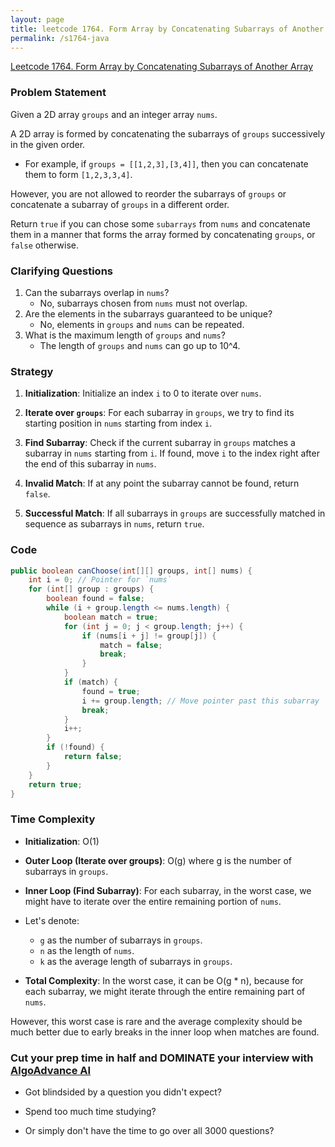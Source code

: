 ```yaml
---
layout: page
title: leetcode 1764. Form Array by Concatenating Subarrays of Another Array
permalink: /s1764-java
---
```

[Leetcode 1764. Form Array by Concatenating Subarrays of Another Array](https://algoadvance.github.io/algoadvance/l1764)
### Problem Statement

Given a 2D array `groups` and an integer array `nums`.

A 2D array is formed by concatenating the subarrays of `groups` successively in the given order.

- For example, if `groups = [[1,2,3],[3,4]]`, then you can concatenate them to form `[1,2,3,3,4]`.

However, you are not allowed to reorder the subarrays of `groups` or concatenate a subarray of `groups` in a different order.

Return `true` if you can chose some `subarrays` from `nums` and concatenate them in a manner that forms the array formed by concatenating `groups`, or `false` otherwise.

### Clarifying Questions

1. Can the subarrays overlap in `nums`?
   - No, subarrays chosen from `nums` must not overlap.
2. Are the elements in the subarrays guaranteed to be unique?
   - No, elements in `groups` and `nums` can be repeated.
3. What is the maximum length of `groups` and `nums`?
   - The length of `groups` and `nums` can go up to 10^4.

### Strategy

1. **Initialization**: Initialize an index `i` to 0 to iterate over `nums`.

2. **Iterate over `groups`**: For each subarray in `groups`, we try to find its starting position in `nums` starting from index `i`.

3. **Find Subarray**: Check if the current subarray in `groups` matches a subarray in `nums` starting from `i`. If found, move `i` to the index right after the end of this subarray in `nums`.

4. **Invalid Match**: If at any point the subarray cannot be found, return `false`.

5. **Successful Match**: If all subarrays in `groups` are successfully matched in sequence as subarrays in `nums`, return `true`.

### Code

```java
public boolean canChoose(int[][] groups, int[] nums) {
    int i = 0; // Pointer for `nums`
    for (int[] group : groups) {
        boolean found = false;
        while (i + group.length <= nums.length) {
            boolean match = true;
            for (int j = 0; j < group.length; j++) {
                if (nums[i + j] != group[j]) {
                    match = false;
                    break;
                }
            }
            if (match) {
                found = true;
                i += group.length; // Move pointer past this subarray
                break;
            }
            i++;
        }
        if (!found) {
            return false;
        }
    }
    return true;
}
```

### Time Complexity

- **Initialization**: O(1)
- **Outer Loop (Iterate over groups)**: O(g) where g is the number of subarrays in `groups`.
- **Inner Loop (Find Subarray)**: For each subarray, in the worst case, we might have to iterate over the entire remaining portion of `nums`.

- Let's denote:
  - `g` as the number of subarrays in `groups`.
  - `n` as the length of `nums`.
  - `k` as the average length of subarrays in `groups`.

- **Total Complexity**: In the worst case, it can be O(g * n), because for each subarray, we might iterate through the entire remaining part of `nums`.

However, this worst case is rare and the average complexity should be much better due to early breaks in the inner loop when matches are found.


### Cut your prep time in half and DOMINATE your interview with [AlgoAdvance AI](https://algoAdvance.com)

- Got blindsided by a question you didn't expect?

- Spend too much time studying?

- Or simply don't have the time to go over all 3000 questions?

